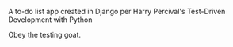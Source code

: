A to-do list app created in Django per Harry Percival's Test-Driven Development with Python

Obey the testing goat.
